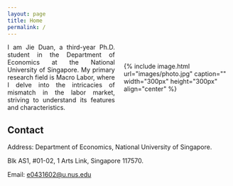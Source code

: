 ```yaml
---
layout: page
title: Home
permalink: /
---
```


<style>
  .container {
    display: flex;
    align-items: center;
  }
  .text {
    flex: 1;
    text-align: justify;
    margin-right: 10px;
  }
  .image {
    flex: 1;
    margin-left: 10px;
  }
</style>

<div class="container">
  <div class="text">
    I am Jie Duan, a third-year Ph.D. student in the Department of Economics at the National University of Singapore. My primary research field is Macro Labor, where I delve into the intricacies of mismatch in the labor market, striving to understand its features and characteristics.
  </div>
  <div class="image">
    {% include image.html url="images/photo.jpg" caption="" width="300px" height="300px" align="center" %}
  </div>
</div>


## Contact
Address: Department of Economics, National University of Singapore.

Blk AS1, #01-02, 1 Arts Link, Singapore 117570.  

Email: e0431602@u.nus.edu

